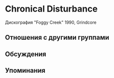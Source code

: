 # Chronical Disturbance

Дискография
"Foggy Creek" 1990, Grindcore

## Отношения с другими группами


## Обсуждения


## Упоминания

